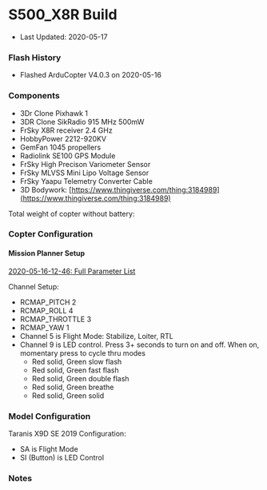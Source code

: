 
# S500_X8R Build

- Last Updated: 2020-05-17

### Flash History

- Flashed ArduCopter V4.0.3 on 2020-05-16

### Components

- 3Dr Clone Pixhawk 1 
- 3DR Clone SikRadio 915 MHz 500mW
- FrSky X8R receiver 2.4 GHz
- HobbyPower 2212-920KV
- GemFan 1045 propellers
- Radiolink SE100 GPS Module
- FrSky High Precison Variometer Sensor
- FrSky MLVSS Mini Lipo Voltage Sensor
- FrSky Yaapu Telemetry Converter Cable 
- 3D Bodywork: [https://www.thingiverse.com/thing:3184989](https://www.thingiverse.com/thing:3184989)

Total weight of copter without battery: 

### Copter Configuration

#### Mission Planner Setup

[2020-05-16-12-46: Full Parameter List](./S500_X8R-2020-05-16-12-46.param)

Channel Setup:
- RCMAP_PITCH	2
- RCMAP_ROLL	4
- RCMAP_THROTTLE	3
- RCMAP_YAW	1
- Channel 5 is Flight Mode: Stabilize, Loiter, RTL
- Channel 9 is LED control.  Press 3+ seconds to turn on and off.  When on, momentary press to cycle thru modes
  - Red solid, Green slow flash
  - Red solid, Green fast flash
  - Red solid, Green double flash
  - Red solid, Green breathe
  - Red solid, Green solid
 
### Model Configuration

Taranis X9D SE 2019 Configuration:
- SA is Flight Mode
- SI (Button) is LED Control

### Notes
